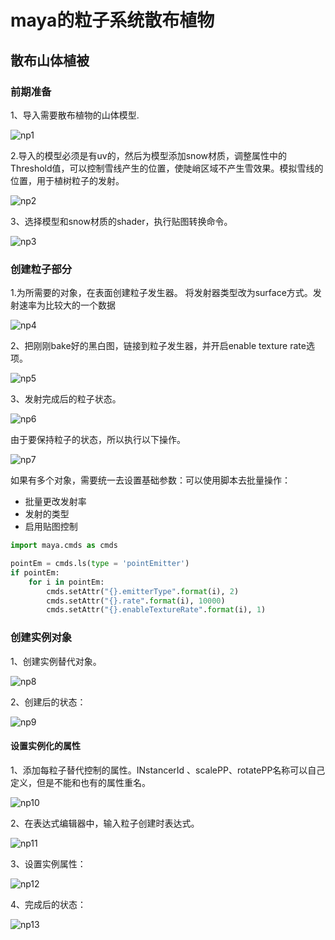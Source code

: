 # maya的粒子系统散布植物

## 散布山体植被

### 前期准备

1、导入需要散布植物的山体模型.

![np1](http://artiststd.xyz/np1.jpg)

2.导入的模型必须是有uv的，然后为模型添加snow材质，调整属性中的Threshold值，可以控制雪线产生的位置，使陡峭区域不产生雪效果。模拟雪线的位置，用于植树粒子的发射。

![np2](http://artiststd.xyz/np2.jpg)

3、选择模型和snow材质的shader，执行贴图转换命令。

![np3](http://artiststd.xyz/np3.jpg)

### 创建粒子部分
1.为所需要的对象，在表面创建粒子发生器。
将发射器类型改为surface方式。发射速率为比较大的一个数据

![np4](http://artiststd.xyz/np4.jpg)

2、把刚刚bake好的黑白图，链接到粒子发生器，并开启enable texture rate选项。

![np5](http://artiststd.xyz/np5.jpg)

3、发射完成后的粒子状态。

![np6](http://artiststd.xyz/np6.jpg)

由于要保持粒子的状态，所以执行以下操作。

![np7](http://artiststd.xyz/np7.jpg)

如果有多个对象，需要统一去设置基础参数：可以使用脚本去批量操作：
* 批量更改发射率
* 发射的类型
* 启用贴图控制

```python
import maya.cmds as cmds

pointEm = cmds.ls(type = 'pointEmitter')
if pointEm:
    for i in pointEm:
        cmds.setAttr("{}.emitterType".format(i), 2)
        cmds.setAttr("{}.rate".format(i), 10000)
        cmds.setAttr("{}.enableTextureRate".format(i), 1)

```
### 创建实例对象

1、创建实例替代对象。

![np8](http://artiststd.xyz/np8.jpg)

2、创建后的状态：

![np9](http://artiststd.xyz/np9.jpg)

#### 设置实例化的属性

1、添加每粒子替代控制的属性。INstancerId 、scalePP、rotatePP名称可以自己定义，但是不能和也有的属性重名。

![np10](http://artiststd.xyz/np10.jpg)

2、在表达式编辑器中，输入粒子创建时表达式。

![np11](http://artiststd.xyz/np11.jpg)

3、设置实例属性：

![np12](http://artiststd.xyz/np12.jpg)

4、完成后的状态：

![np13](http://artiststd.xyz/np13.jpg)

